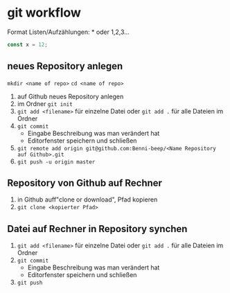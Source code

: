 # git workflow

Format Listen/Aufzählungen: * oder 1,2,3...

```js
const x = 12;
```

## neues Repository anlegen

`mkdir <name of repo>`
`cd <name of repo>`

1. auf Github neues Repository anlegen 
2. im Ordner `git init`
3. `git add <filename>` für einzelne Datei oder `git add .` für alle Dateien im Ordner
4. `git commit` 
    * Eingabe Beschreibung was man verändert hat
    * Editorfenster speichern und schließen 
5. `git remote add origin git@github.com:Benni-beep/<Name Repository auf Github>.git`
6. `git push -u origin master`

## Repository von Github auf Rechner
1. in Github auff"clone or download", Pfad kopieren
2. `git clone <kopierter Pfad>`

## Datei auf Rechner in Repository synchen
1. `git add <filename>` für einzelne Datei oder `git add .` für alle Dateien im Ordner
2. `git commit` 
    * Eingabe Beschreibung was man verändert hat
    * Editorfenster speichern und schließen
3. `git push`
